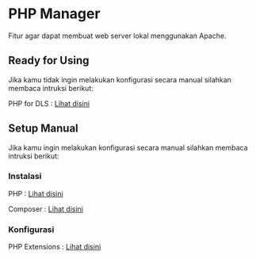 # PHP Manager

Fitur agar dapat membuat web server lokal menggunakan Apache.



## Ready for Using

Jika kamu tidak ingin melakukan konfigurasi secara manual silahkan membaca intruksi berikut:

PHP for DLS : [Lihat disini](php-dls.md)



## Setup Manual

Jika kamu ingin melakukan konfigurasi secara manual silahkan membaca intruksi berikut:

### Instalasi

PHP : [Lihat disini](manual-php.md)

Composer : [Lihat disini](manual-php.md)

### Konfigurasi

PHP Extensions : [Lihat disini]()
